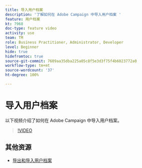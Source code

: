 ```yaml
---
title: 导入用户档案
description: '了解如何在 Adobe Campaign 中导入用户档案 '
feature: 用户档案
kt: 7968
doc-type: feature video
activity: use
team: TM
role: Business Practitioner, Administrator, Developer
level: Beginner
hide: true
hidefromtoc: true
source-git-commit: 7609aa35dba225a05c8f5e3d3f75f4b6023772a0
workflow-type: tm+mt
source-wordcount: '37'
ht-degree: 100%

---
```



# 导入用户档案

以下视频介绍了如何在 Adobe Campaign 中导入用户档案。

>[!VIDEO](https://video.tv.adobe.com/v/25608?quality=12)

## 其他资源

- [导出和导入用户档案](https://experienceleague.adobe.com/docs/campaign-classic/using/getting-started/profile-management/exporting-and-importing-profiles.html?lang=zh-Hans)
